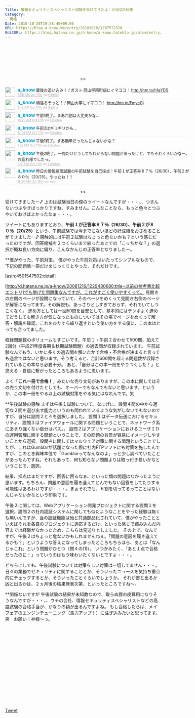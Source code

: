 ```yaml
---
Title: 情報セキュリティスペシャリスト試験を受けてきたよ！＠H22年秋季
Category:
- 資格
Date: 2010-10-20T19:58:40+09:00
URL: https://blog.a-know.me/entry/20101020/1287572320
EditURL: https://blog.hatena.ne.jp/a-know/a-know.hateblo.jp/atom/entry/12921228815727979795
---
```


<script async src="//pagead2.googlesyndication.com/pagead/js/adsbygoogle.js"></script>
<!-- article-top -->
<ins class="adsbygoogle"
     style="display:inline-block;width:728px;height:90px"
     data-ad-client="ca-pub-3463034538369189"
     data-ad-slot="8367620130"></ins>
<script>
(adsbygoogle = window.adsbygoogle || []).push({});
</script>


<div align=center>
>>
<ol id="div_table_01" class="matome row2" style="width:600px;text-align:left;border-bottom:1px solid #f5f5f5;list-style-type: none; padding-left: 0px;">
<li class="matome-tweet" style="border-top:1px solid #f5f5f5;min-height:34px;padding:3px 0px;clear:both;">
<div class="matome-icon" style="float:left;margin-right:8px;">
<a href="http://twitter.com/a_know"><img src="//usericons.relucks.org/twitter/a_know" height="32" width="32" style="vertical-align:text-top;border-style:none;"></a>
</div>
<span class="matome-status-body" style="display:block;width:560px;overflow:hidden;margin-left:40px;">
<div class="matome-status-content" style="font-size:0.9em;"><div class="entry-content">
<strong><a href="http://twitter.com/a_know" class="screen-name" style="font-size:1.2em;color:#0099cc;text-decoration: none;">a_know</a></strong> 最後の追い込み！ / ガスト  岡山学南町店にイマココ！ <a href="http://htn.to/h1qYDS" target="_blank">http://htn.to/h1qYDS</a>
</div></div>
<div class="matome-status-data" style="font-size:x-small;">
<div class="matome-published timestamp" style="line-height:120%;">
<a class="matome-entry-date" href="http://twitter.com/a_know/status/27582332440" style="color:#a9a9a9;">7:58 AM Oct 17th</a> <span class="matome-source" style="color:#a9a9a9;">via <a href="http://www.hatena.ne.jp/guide/twitter" style="color:#a9a9a9;" rel="nofollow">Hatena</a></span>
</div></div></span></li>
<li class="matome-tweet" style="border-top:1px solid #f5f5f5;min-height:34px;padding:3px 0px;clear:both;">
<div class="matome-icon" style="float:left;margin-right:8px;">
<a href="http://twitter.com/a_know"><img src="//usericons.relucks.org/twitter/a_know" height="32" width="32" style="vertical-align:text-top;border-style:none;"></a>
</div>
<span class="matome-status-body" style="display:block;width:560px;overflow:hidden;margin-left:40px;">
<div class="matome-status-content" style="font-size:0.9em;"><div class="entry-content">
<strong><a href="http://twitter.com/a_know" class="screen-name" style="font-size:1.2em;color:#0099cc;text-decoration: none;">a_know</a></strong> 頑張るぞっと！ / 岡山大学にイマココ！ <a href="http://htn.to/FmycGj" target="_blank">http://htn.to/FmycGj</a>
</div></div>
<div class="matome-status-data" style="font-size:x-small;">
<div class="matome-published timestamp" style="line-height:120%;">
<a class="matome-entry-date" href="http://twitter.com/a_know/status/27587460514" style="color:#a9a9a9;">9:12 AM Oct 17th</a> <span class="matome-source" style="color:#a9a9a9;">via <a href="http://www.hatena.ne.jp/guide/twitter" style="color:#a9a9a9;" rel="nofollow">Hatena</a></span>
</div></div></span></li>
<li class="matome-tweet" style="border-top:1px solid #f5f5f5;min-height:34px;padding:3px 0px;clear:both;">
<div class="matome-icon" style="float:left;margin-right:8px;">
<a href="http://twitter.com/a_know"><img src="//usericons.relucks.org/twitter/a_know" height="32" width="32" style="vertical-align:text-top;border-style:none;"></a>
</div>
<span class="matome-status-body" style="display:block;width:560px;overflow:hidden;margin-left:40px;">
<div class="matome-status-content" style="font-size:0.9em;"><div class="entry-content">
<strong><a href="http://twitter.com/a_know" class="screen-name" style="font-size:1.2em;color:#0099cc;text-decoration: none;">a_know</a></strong> 午前1終了。まあ六割は大丈夫かな…
</div></div>
<div class="matome-status-data" style="font-size:x-small;">
<div class="matome-published timestamp" style="line-height:120%;">
<a class="matome-entry-date" href="http://twitter.com/a_know/status/27592784787" style="color:#a9a9a9;">10:25 AM Oct 17th</a> <span class="matome-source" style="color:#a9a9a9;">via <a href="http://www.echofon.com/" style="color:#a9a9a9;" rel="nofollow">Echofon</a></span>
</div></div></span></li>
<li class="matome-tweet" style="border-top:1px solid #f5f5f5;min-height:34px;padding:3px 0px;clear:both;">
<div class="matome-icon" style="float:left;margin-right:8px;">
<a href="http://twitter.com/a_know"><img src="//usericons.relucks.org/twitter/a_know" height="32" width="32" style="vertical-align:text-top;border-style:none;"></a>
</div>
<span class="matome-status-body" style="display:block;width:560px;overflow:hidden;margin-left:40px;">
<div class="matome-status-content" style="font-size:0.9em;"><div class="entry-content">
<strong><a href="http://twitter.com/a_know" class="screen-name" style="font-size:1.2em;color:#0099cc;text-decoration: none;">a_know</a></strong> 午前2はギリギリかも…
</div></div>
<div class="matome-status-data" style="font-size:x-small;">
<div class="matome-published timestamp" style="line-height:120%;">
<a class="matome-entry-date" href="http://twitter.com/a_know/status/27600732058" style="color:#a9a9a9;">12:09 PM Oct 17th</a> <span class="matome-source" style="color:#a9a9a9;">via <a href="http://www.echofon.com/" style="color:#a9a9a9;" rel="nofollow">Echofon</a></span>
</div></div></span></li>
<li class="matome-tweet" style="border-top:1px solid #f5f5f5;min-height:34px;padding:3px 0px;clear:both;">
<div class="matome-icon" style="float:left;margin-right:8px;">
<a href="http://twitter.com/a_know"><img src="//usericons.relucks.org/twitter/a_know" height="32" width="32" style="vertical-align:text-top;border-style:none;"></a>
</div>
<span class="matome-status-body" style="display:block;width:560px;overflow:hidden;margin-left:40px;">
<div class="matome-status-content" style="font-size:0.9em;"><div class="entry-content">
<strong><a href="http://twitter.com/a_know" class="screen-name" style="font-size:1.2em;color:#0099cc;text-decoration: none;">a_know</a></strong> 午後1終了。まあ簡単だったんじゃないかな？
</div></div>
<div class="matome-status-data" style="font-size:x-small;">
<div class="matome-published timestamp" style="line-height:120%;">
<a class="matome-entry-date" href="http://twitter.com/a_know/status/27608134296" style="color:#a9a9a9;">1:52 PM Oct 17th</a> <span class="matome-source" style="color:#a9a9a9;">via <a href="http://www.echofon.com/" style="color:#a9a9a9;" rel="nofollow">Echofon</a></span>
</div></div></span></li>
<li class="matome-tweet" style="border-top:1px solid #f5f5f5;min-height:34px;padding:3px 0px;clear:both;">
<div class="matome-icon" style="float:left;margin-right:8px;">
<a href="http://twitter.com/a_know"><img src="//usericons.relucks.org/twitter/a_know" height="32" width="32" style="vertical-align:text-top;border-style:none;"></a>
</div>
<span class="matome-status-body" style="display:block;width:560px;overflow:hidden;margin-left:40px;">
<div class="matome-status-content" style="font-size:0.9em;"><div class="entry-content">
<strong><a href="http://twitter.com/a_know" class="screen-name" style="font-size:1.2em;color:#0099cc;text-decoration: none;">a_know</a></strong> 午後2終了。一問だけどうしてもわからない問題があったけど、でもそれぐらいかなー。お疲れ様でしたっ。
</div></div>
<div class="matome-status-data" style="font-size:x-small;">
<div class="matome-published timestamp" style="line-height:120%;">
<a class="matome-entry-date" href="http://twitter.com/a_know/status/27615084195" style="color:#a9a9a9;">3:51 PM Oct 17th</a> <span class="matome-source" style="color:#a9a9a9;">via <a href="http://www.echofon.com/" style="color:#a9a9a9;" rel="nofollow">Echofon</a></span>
</div></div></span></li>
<li class="matome-tweet" style="border-top:1px solid #f5f5f5;min-height:34px;padding:3px 0px;clear:both;">
<div class="matome-icon" style="float:left;margin-right:8px;">
<a href="http://twitter.com/a_know"><img src="//usericons.relucks.org/twitter/a_know" height="32" width="32" style="vertical-align:text-top;border-style:none;"></a>
</div>
<span class="matome-status-body" style="display:block;width:560px;overflow:hidden;margin-left:40px;">
<div class="matome-status-content" style="font-size:0.9em;"><div class="entry-content">
<strong><a href="http://twitter.com/a_know" class="screen-name" style="font-size:1.2em;color:#0099cc;text-decoration: none;">a_know</a></strong> 昨日の情報処理試験の午前試験を自己採点！午前１が正答率８７％（26/30）、午前２が８０％（20/25）。やったね！！
</div></div>
<div class="matome-status-data" style="font-size:x-small;">
<div class="matome-published timestamp" style="line-height:120%;">
<a class="matome-entry-date" href="http://twitter.com/a_know/status/27697056098" style="color:#a9a9a9;">11:34 AM Oct 18th</a> <span class="matome-source" style="color:#a9a9a9;">via web</span>
</div></div></span></li>
</ol>
<<
</div>

受けてきましたー♪
上のは試験当日の僕のツイートなんですが・・・、、つまんないつぶやきばっかりですね、すみません。こんなことなら、もっと色々とつぶやいておけばよかったなぁ・・・。

ツイートにもありますとおり、<span style="font-weight:bold;">午前１が正答率８７％（26/30）、午前２が８０％（20/25）</span>という、午前試験では今までにないほどの好成績をおさめることができましたー♪
感触的には午前２試験はちょっと危ないかも？という感じだったのですが、回答候補を２つくらいまで絞ったあとでの「こっちかな？」の選択が概ね良い方向に偏り、こんなかんじの正答率となりましたー。


**僕がやった、午前対策。
僕がやった午前対策はいたってシンプルなもので、下記の問題集一冊だけをじっくりとやった、それだけです。



[asin:4501547502:detail]



[http://d.hatena.ne.jp/a-know/20081216/1229430680:title=以前の参考書比較エントリ]でも挙げた問題集なんですが、これがすごく使いやすくって。
見開きの左側のページが設問になっていて、そのページをめくって見開き右側のページが解答になってます。その解説も、あっさりとしすぎておらず、それでいてしつこくなく。
進め方としては一回50問を目安として、基本的にはテンポよく進めてどうしても解き方が気になったものについてはその場でページをめくって解答・解説を確認。これをひたすら繰り返すという使い方をする僕に、この本はとっても合ってました。

収録問題数のボリュームもすごいです。午前１・午前２合わせて500問、加えて2回分（平成21年度春期＆秋期試験問題）の過去問が収録されています。
午前試験なんてもう、いかに多くの過去問を解いたかで合格・不合格が決まると言っても過言ではないと思います。そう考えると、合計600問を超える問題数が収録されているこの本なら必要十分。
あと、「自分はこの本一冊をやりつくした！」と思える・自信に繋がったところもあるように思います。

よく「<span style="font-weight:bold;">これ一冊で合格！</span>」みたいな売り文句がありますが、この本に関してはその売り文句を付けたとしても、オーバーでもなんでもないと思います。というか、この本一冊をやる以上の試験対策をやる気にはなれんです。笑


**午後試験の感触
まずは午後１試験について。なにげに、設問４問の中から適切な２問を選び出す能力というのも問われているような気がしないでもないのですが、自分は設問２と４を選択しました。
設問１はデータ伝送におけるセキュリティ、設問３はファイアウォールに関する問題ということで、ネットワーク系にあまり強くない自分はパス。。
設問２はアプリケーションにおけるユーザＩＤの運用管理に関する問題ということで、その問題の背景が容易にイメージしやすいことから選択。設問４に関してはマルウェア対策に関する問題ということでしたが、これはGumblarが話題になった際に社内FTPソフトにも対策を施したんですが、このとき興味本位で「Gumblarってなんなのよ」っと少し調べていたことがあったんですね。それもあって、何も知らない問題よりは取っ付き易いかなということで、選択。

結果、採点はまだですが、回答に困るなぁ、といった類の問題はなかったように思います。もちろん、問題の意図を履き違えてとんでもない回答をしてたりする可能性はあるわけですが・・・。まぁそれでも、６割を切ってるってことはないんじゃないかなという印象です。


午後２に関しては、Webアプリケーション開発プロジェクトに関する設問１を選択。設問２の社内認証システムに関しても似たようなことをやった経験は無くも無いんですが、当の認証機能は殆ど共通部品化されていて、僕がやったことといえばそれを各自のプロジェクトに適応するだけ、といった感じで踏み込んだ内容までは経験がなかったため、こちらは見送りとしました。
その上で、なんですが、午後２はちょっと危ないかもしれませんねぇ。「問題の意図を履き違えてるかも？」というような答えになってしまったところもちらほら、あとは「なんじゃこれ」という問題がひとつ（問４の(1)）。
いつかみたく、「あと１点で合格だったのに！」っていうのはもう味わいたくないとですよ・・・。


どちらにしても、午後試験については対策らしい対策は一切してません・・・。日々の業務でセキュリティに関することとか、そういったニュースを気持ち重点的にチェックするとか、そういったことぐらいでしょうか。
それが吉と出るか凶と出るかは、２ヵ月後の結果発表次第、といったところですね〜。


**関係ないですが
午後試験の結果が未知数なので、取らぬ狸の皮算用になりそうなんですが・・・、、ウチの会社、情報セキュリティスペシャリストなどの高度試験の合格手当が、かなりの額が出るんですよね。
もし合格したらば、メイフェアのエンジンチューニング（馬力アップ！）に注ぎ込みたいと思ってます。笑　お願い！神様〜っ。


<script async src="//pagead2.googlesyndication.com/pagead/js/adsbygoogle.js"></script>
<!-- article-bottom2 -->
<ins class="adsbygoogle"
     style="display:inline-block;width:300px;height:250px"
     data-ad-client="ca-pub-3463034538369189"
     data-ad-slot="5274552934"></ins>
<script>
(adsbygoogle = window.adsbygoogle || []).push({});
</script>


<a href="http://twitter.com/share" class="twitter-share-button" data-count="horizontal" data-via="a_know" data-related="CDiT_info" data-lang="ja">Tweet</a><script type="text/javascript" src="//platform.twitter.com/widgets.js"></script>


<script src="https://moshi-moshi.moshimo.works/moshimoshi/a_know_blog/20101020-1287572320?title=%E6%83%85%E5%A0%B1%E3%82%BB%E3%82%AD%E3%83%A5%E3%83%AA%E3%83%86%E3%82%A3%E3%82%B9%E3%83%9A%E3%82%B7%E3%83%A3%E3%83%AA%E3%82%B9%E3%83%88%E8%A9%A6%E9%A8%93%E3%82%92%E5%8F%97%E3%81%91%E3%81%A6%E3%81%8D%E3%81%9F%E3%82%88%EF%BC%81%EF%BC%A0H22%E5%B9%B4%E7%A7%8B%E5%AD%A3"></script>
